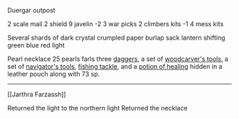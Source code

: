 Duergar outpost

2 scale mail
2 shield
9 javelin -2
3 war picks
2 climbers kits -1
4 mess kits

Several shards of dark crystal
crumpled paper
burlap sack
lantern shifting green blue red light

Pearl necklace 25 pearls farls
three [daggers](https://5e.warlow.engineer/items.html#dagger_phb), a set of [woodcarver's tools](https://5e.warlow.engineer/items.html#woodcarver's%20tools_phb), a set of [navigator's tools](https://5e.warlow.engineer/items.html#navigator's%20tools_phb), [fishing tackle](https://5e.warlow.engineer/items.html#fishing%20tackle_phb), and a [potion of healing](https://5e.warlow.engineer/items.html#potion%20of%20healing_dmg) hidden in a leather pouch along with 73 sp.



<hr>

[[Jarthra Farzassh]]

Returned the light to the northern light
Returned the necklace
